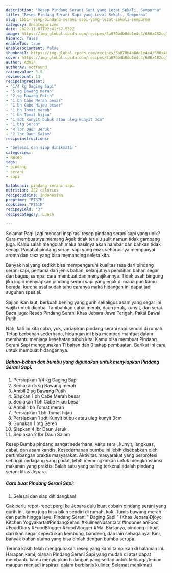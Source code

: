 ```yaml
---
description: "Resep Pindang Serani Sapi yang Lezat Sekali, Sempurna"
title: "Resep Pindang Serani Sapi yang Lezat Sekali, Sempurna"
slug: 1551-resep-pindang-serani-sapi-yang-lezat-sekali-sempurna
category: Uncategorized
date: 2022-11-07T02:41:57.532Z
image: https://img-global.cpcdn.com/recipes/5a070b4b8dd1e4c4/680x482cq70/pindang-serani-sapi-foto-resep-utama.jpg
hideToc: false
enableToc: true
enableTocContent: false
thumbnail: https://img-global.cpcdn.com/recipes/5a070b4b8dd1e4c4/680x482cq70/pindang-serani-sapi-foto-resep-utama.jpg
cover: https://img-global.cpcdn.com/recipes/5a070b4b8dd1e4c4/680x482cq70/pindang-serani-sapi-foto-resep-utama.jpg
author: Admin
authorAv: notfound
ratingvalue: 3.5
reviewcount: 13
recipeingredient:
- "1/4 kg Daging Sapi"
- "5 sg Bawang merah"
- "2 sg Bawang Putih"
- "1 bh Cabe Merah besar"
- "1 bh Cabe Hijau besar"
- "1 bh Tomat merah"
- "1 bh Tomat hijau"
- "1 sdt Kunyit bubuk atau uleg kunyit 3cm"
- "1 btg Sereh"
- "4 lbr Daun Jeruk"
- "2 lbr Daun Salam"
recipeinstructions:

- "Selesai dan siap dinikmati!"
categories:
- Resep
tags:
- pindang
- serani
- sapi

katakunci: pindang serani sapi 
nutrition: 282 calories
recipecuisine: Indonesian
preptime: "PT37M"
cooktime: "PT51M"
recipeyield: "3"
recipecategory: Lunch

---
```



Selamat Pagi Lagi mencari inspirasi resep pindang serani sapi yang unik? Cara membuatnya memang Agak tidak terlalu sulit namun tidak gampang juga. Kalau salah mengolah maka hasilnya akan hambar dan bahkan tidak sedap. Padahal pindang serani sapi yang enak seharusnya mempunyai aroma dan rasa yang bisa memancing selera kita.


Banyak hal yang sedikit bisa mempengaruhi kualitas rasa dari pindang serani sapi, pertama dari jenis bahan, selanjutnya pemilihan bahan segar dan bagus, sampai cara membuat dan menyajikannya. Tidak usah bingung jika ingin menyiapkan pindang serani sapi yang enak di mana pun kamu berada, karena asal sudah tahu caranya maka hidangan ini dapat jadi suguhan spesial.

Sajian ikan laut, berkuah bening yang gurih sekaligus asam yang segar ini wajib untuk dicoba. Tambahkan cabai merah, daun jeruk, kunyit, dan serai. Baca juga: Resep Pindang Serani Khas Jepara Jawa Tengah, Pakai Bawal Putih.


Nah, kali ini kita coba, yuk, variasikan pindang serani sapi sendiri di rumah. Tetap berbahan sederhana, hidangan ini bisa memberi manfaat dalam membantu menjaga kesehatan tubuh kita. Kamu bisa membuat Pindang Serani Sapi menggunakan 11 bahan dan 0 tahap pembuatan. Berikut ini cara untuk membuat hidangannya.

<!--inarticleads1-->

##### Bahan-bahan dan bumbu yang digunakan untuk menyiapkan Pindang Serani Sapi:

1. Persiapkan 1/4 kg Daging Sapi
1. Sediakan 5 sg Bawang merah
1. Ambil 2 sg Bawang Putih
1. Siapkan 1 bh Cabe Merah besar
1. Sediakan 1 bh Cabe Hijau besar
1. Ambil 1 bh Tomat merah
1. Persiapkan 1 bh Tomat hijau
1. Persiapkan 1 sdt Kunyit bubuk atau uleg kunyit 3cm
1. Gunakan 1 btg Sereh
1. Siapkan 4 lbr Daun Jeruk
1. Sediakan 2 lbr Daun Salam


Resep Bumbu pindang sangat sederhana, yaitu serai, kunyit, lengkuas, cabai, dan asam kandis. Kesederhanan bumbu ini lebih disebabkan oleh pertimbangan praktis masyarakat. Aktivitas masyarakat yang berprofesi sebagai pedagang yang padat, lebih memungkinkan untuk mengkonsumsi makanan yang praktis. Salah satu yang paling terkenal adalah pindang serani khas Jepara. 

<!--inarticleads2-->

##### Cara buat Pindang Serani Sapi:


1. Selesai dan siap dihidangkan!

Gak perlu repot-repot pergi ke Jepara dulu buat cobain pindang serani yang gurih ini, kamu juga bisa bikin sendiri di rumah, kok. Tumis bawang merah dan putih hingga layu. Pindang Serani &#34; Daging Sapi &#34; (Khas Jepara)Djoyo Kitchen Yogyakarta#PindangSerani #KulinerNusantara #IndonesianFood #FoodDiary #FoodBlogger #FoodVlogger #Ma. Biasanya, pindang dibuat dari ikan segar seperti ikan kembung, bandeng, dan lain sebagainya. Kini, banyak bahan utama yang bisa diolah dengan bumbu serupa. 

Terima kasih telah menggunakan resep yang kami tampilkan di halaman ini. Harapan kami, olahan Pindang Serani Sapi yang mudah di atas dapat membantu kamu menyiapkan hidangan yang sedap untuk keluarga/teman maupun menjadi inspirasi dalam berbisnis kuliner. Selamat menikmati

